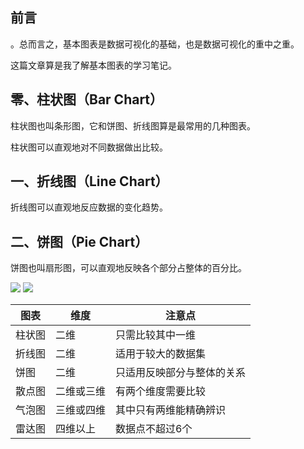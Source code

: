 ## 前言

。总而言之，基本图表是数据可视化的基础，也是数据可视化的重中之重。

这篇文章算是我了解基本图表的学习笔记。

## 零、柱状图（Bar Chart）

柱状图也叫条形图，它和饼图、折线图算是最常用的几种图表。

柱状图可以直观地对不同数据做出比较。

## 一、折线图（Line Chart）

折线图可以直观地反应数据的变化趋势。

## 二、饼图（Pie Chart）

饼图也叫扇形图，可以直观地反映各个部分占整体的百分比。

![](http://images2017.cnblogs.com/blog/880436/201708/880436-20170818003213615-1187699083.png)
![](http://images2017.cnblogs.com/blog/880436/201708/880436-20170818003231756-770486291.png)

<table>
<thead>
<tr>
<th>图表</th>
<th>维度</th>
<th>注意点</th>
</tr>
</thead>
<tbody>
<tr>
<td>柱状图</td>
<td>二维</td>
<td>只需比较其中一维</td>
</tr>
<tr>
<td>折线图</td>
<td>二维</td>
<td>适用于较大的数据集</td>
</tr>
<tr>
<td>饼图</td>
<td>二维</td>
<td>只适用反映部分与整体的关系</td>
</tr>
<tr>
<td>散点图</td>
<td>二维或三维</td>
<td>有两个维度需要比较</td>
</tr>
<tr>
<td>气泡图</td>
<td>三维或四维</td>
<td>其中只有两维能精确辨识</td>
</tr>
<tr>
<td>雷达图</td>
<td>四维以上</td>
<td>数据点不超过6个</td>
</tr>
</tbody>
</table>